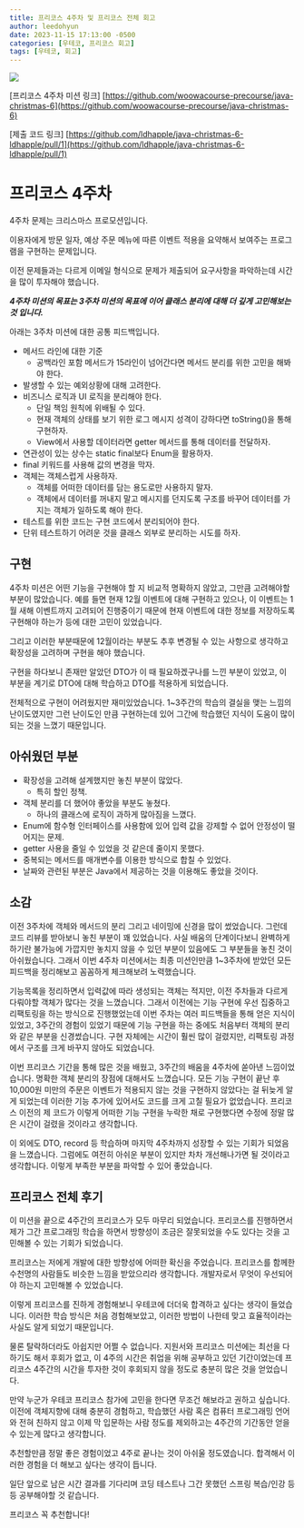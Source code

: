 ```yaml
---
title: 프리코스 4주차 및 프리코스 전체 회고
author: leedohyun
date: 2023-11-15 17:13:00 -0500
categories: [우테코, 프리코스 회고]
tags: [우테코, 회고]
---
```


![](https://blog.kakaocdn.net/dn/bCuuvn/btrQIR64z1H/xYbfSBzuvhOZUHo0fg7X20/img.png)

[프리코스 4주차 미션 링크]
[https://github.com/woowacourse-precourse/java-christmas-6](https://github.com/woowacourse-precourse/java-christmas-6)

[제출 코드 링크]
[https://github.com/ldhapple/java-christmas-6-ldhapple/pull/1](https://github.com/ldhapple/java-christmas-6-ldhapple/pull/1)

# 프리코스 4주차

4주차 문제는 크리스마스 프로모션입니다.

이용자에게 방문 일자, 예상 주문 메뉴에 따른 이벤트 적용을 요약해서 보여주는 프로그램을 구현하는 문제입니다.

이전 문제들과는 다르게 이메일 형식으로 문제가 제출되어 요구사항을 파악하는데 시간을 많이 투자해야 했습니다.

***4주차 미션의 목표는 3주차 미션의 목표에 이어 클래스 분리에 대해 더 깊게 고민해보는 것 입니다.***

아래는 3주차 미션에 대한 공통 피드백입니다.

- 메서드 라인에 대한 기준
	- 공백라인 포함 메서드가 15라인이 넘어간다면 메서드 분리를 위한 고민을 해봐야 한다.
- 발생할 수 있는 예외상황에 대해 고려한다.
- 비즈니스 로직과 UI 로직을 분리해야 한다.
	- 단일 책임 원칙에 위배될 수 있다.
	- 현재 객체의 상태를 보기 위한 로그 메시지 성격이 강하다면 toString()을 통해 구현하자.
	- View에서 사용할 데이터라면 getter 메서드를 통해 데이터를 전달하자.
- 연관성이 있는 상수는 static final보다 Enum을 활용하자.
- final 키워드를 사용해 값의 변경을 막자.
- 객체는 객체스럽게 사용하자.
	- 객체를 어떠한 데이터를 담는 용도로만 사용하지 말자.
	- 객체에서 데이터를 꺼내지 말고 메시지를 던지도록 구조를 바꾸어 데이터를 가지는 객체가 일하도록 해야 한다.
- 테스트를 위한 코드는 구현 코드에서 분리되어야 한다.
- 단위 테스트하기 어려운 것을 클래스 외부로 분리하는 시도를 하자.


## 구현

4주차 미션은 어떤 기능을 구현해야 할 지 비교적 명확하지 않았고, 그만큼 고려해야할 부분이 많았습니다. 예를 들면 현재 12월 이벤트에 대해 구현하고 있으나, 이 이벤트는 1월 새해 이벤트까지 고려되어 진행중이기 때문에 현재 이벤트에 대한 정보를 저장하도록 구현해야 하는가 등에 대한 고민이 있었습니다.

그리고 이러한 부분때문에 12월이라는 부분도 추후 변경될 수 있는 사항으로 생각하고 확장성을 고려하며 구현을 해야 했습니다.

구현을 하다보니 존재만 알았던 DTO가 이 때 필요하겠구나를 느낀 부분이 있었고, 이 부분을 계기로 DTO에 대해 학습하고 DTO를 적용하게 되었습니다.

전체적으로 구현이 어려웠지만 재미있었습니다. 1~3주간의 학습의 결실을 맺는 느낌의 난이도였지만 그런 난이도인 만큼 구현하는데 있어 그간에 학습했던 지식이 도움이 많이 되는 것을 느꼈기 때문입니다.

## 아쉬웠던 부분

- 확장성을 고려해 설계했지만 놓친 부분이 많았다.
	- 특히 할인 정책.
- 객체 분리를 더 했어야 좋았을 부분도 놓쳤다.
	- 하나의 클래스에 로직이 과하게 많아짐을 느꼈다.
- Enum에 함수형 인터페이스를 사용함에 있어 입력 값을 강제할 수 없어 안정성이 떨어지는 문제. 
- getter 사용을 줄일 수 있었을 것 같은데 줄이지 못했다.
- 중복되는 메서드를 매개변수를 이용한 방식으로 합칠 수 있었다.
- 날짜와 관련된 부분은 Java에서 제공하는 것을 이용해도 좋았을 것이다.
  
## 소감

이전 3주차에 객체와 메서드의 분리 그리고 네이밍에 신경을 많이 썼었습니다. 그런데 코드 리뷰를 받아보니 놓친 부분이 꽤 있었습니다. 사실 배움의 단계이다보니 완벽하게 하기란 불가능에 가깝지만 놓치지 않을 수 있던 부분이 있음에도 그 부분들을 놓친 것이 아쉬웠습니다. 그래서 이번 4주차 미션에서는 최종 미션인만큼 1~3주차에 받았던 모든 피드백을 정리해보고 꼼꼼하게 체크해보려 노력했습니다.

기능목록을 정리하면서 입력값에 따라 생성되는 객체는 적지만, 이전 주차들과 다르게 다뤄야할 객체가 많다는 것을 느꼈습니다. 그래서 이전에는 기능 구현에 우선 집중하고 리팩토링을 하는 방식으로 진행했었는데 이번 주차는 여러 피드백들을 통해 얻은 지식이 있었고, 3주간의 경험이 있었기 때문에 기능 구현을 하는 중에도 처음부터 객체의 분리와 같은 부분을 신경썼습니다. 구현 자체에는 시간이 훨씬 많이 걸렸지만, 리팩토링 과정에서 구조를 크게 바꾸지 않아도 되었습니다.

 이번 프리코스 기간을 통해 많은 것을 배웠고, 3주간의 배움을 4주차에 쏟아낸 느낌이었습니다. 명확한 객체 분리의 장점에 대해서도 느꼈습니다. 모든 기능 구현이 끝난 후 10,000원 미만의 주문은 이벤트가 적용되지 않는 것을 구현하지 않았다는 걸 뒤늦게 알게 되었는데 이러한 기능 추가에 있어서도 코드를 크게 고칠 필요가 없었습니다. 프리코스 이전의 제 코드가 이렇게 어떠한 기능 구현을 누락한 채로 구현했다면 수정에 정말 많은 시간이 걸렸을 것이라고 생각합니다.

이 외에도 DTO, record 등 학습하며 마지막 4주차까지 성장할 수 있는 기회가 되었음을 느꼈습니다. 그럼에도 여전히 아쉬운 부분이 있지만 차차 개선해나가면 될 것이라고 생각합니다. 이렇게 부족한 부분을 파악할 수 있어 좋았습니다.

## 프리코스 전체 후기

이 미션을 끝으로 4주간의 프리코스가 모두 마무리 되었습니다. 프리코스를 진행하면서 제가 그간 프로그래밍 학습을 하면서 방향성이 조금은 잘못되었을 수도 있다는 것을 고민해볼 수 있는 기회가 되었습니다.

프리코스는 저에게 개발에 대한 방향성에 어떠한 확신을 주었습니다. 프리코스를 함께한 수천명의 사람들도 비슷한 느낌을 받았으리라 생각합니다. 개발자로서 무엇이 우선되어야 하는지 고민해볼 수 있었습니다.

이렇게 프리코스를 진하게 경험해보니 우테코에 더더욱 합격하고 싶다는 생각이 들었습니다. 이러한 학습 방식은 처음 경험해보았고, 이러한 방법이 나한테 맞고 효율적이라는 사실도 알게 되었기 때문입니다.

물론 탈락하더라도 아쉽지만 어쩔 수 없습니다. 지원서와 프리코스 미션에는 최선을 다 하기도 해서 후회가 없고, 이 4주의 시간은 취업을 위해 공부하고 있던 기간이었는데 프리코스 4주간의 시간을 투자한 것이 후회되지 않을 정도로 충분히 많은 것을 얻었습니다.

만약 누군가 우테코 프리코스 참가에 고민을 한다면 무조건 해보라고 권하고 싶습니다. 이전에 객체지향에 대해 충분히 경험하고, 학습했던 사람 혹은 컴퓨터 프로그래밍 언어와 전혀 친하지 않고 이제 막 입문하는 사람 정도를 제외하고는 4주간의 기간동안 얻을 수 있는게 많다고 생각합니다.

추천할만큼 정말 좋은 경험이었고 4주로 끝나는 것이 아쉬울 정도였습니다. 합격해서 이러한 경험을 더 해보고 싶다는 생각이 듭니다.

일단 앞으로 남은 시간 결과를 기다리며 코딩 테스트나 그간 못했던 스프링 복습/인강 등등 공부해야할 것 같습니다.

프리코스 꼭 추천합니다!
